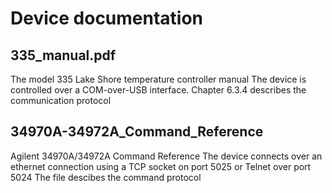 Device documentation
=====

335_manual.pdf
---
The model 335 Lake Shore temperature controller manual
The device is controlled over a COM-over-USB interface.
Chapter 6.3.4 describes the communication protocol

34970A-34972A_Command_Reference
---
Agilent 34970A/34972A Command Reference
The device connects over an ethernet connection using a TCP socket on port 5025 or Telnet over port 5024
The file descibes the command protocol